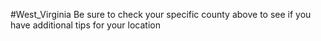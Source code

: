 #West_Virginia
 Be sure to check your specific county above to see if you have additional tips for your location